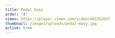 ```yaml
---
title: Pedal Easy
order: "4"
vimeo: https://player.vimeo.com/video/403353037
thumbnail: /images/uploads/pedal-easy.jpg
active: true
---
```

